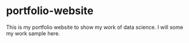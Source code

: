 # portfolio-website
This is my portfolio website to show my work of data science.
I will some my work sample here.

